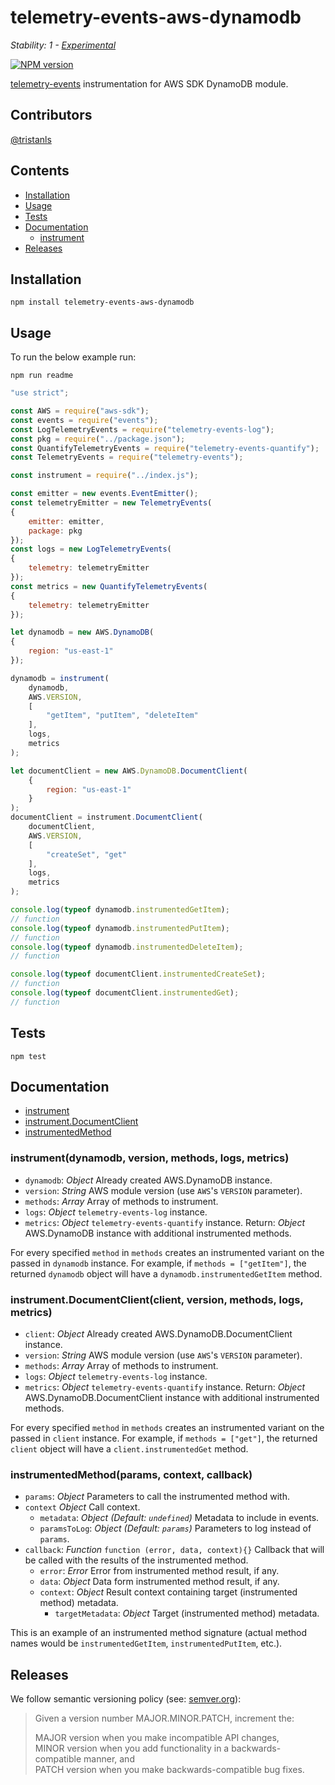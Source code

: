 # telemetry-events-aws-dynamodb

_Stability: 1 - [Experimental](https://github.com/tristanls/stability-index#stability-1---experimental)_

[![NPM version](https://badge.fury.io/js/telemetry-events-aws-dynamodb.png)](http://npmjs.org/package/telemetry-events-aws-dynamodb)

[telemetry-events](https://github.com/tristanls/telemetry-events) instrumentation for AWS SDK DynamoDB module.

## Contributors

[@tristanls](https://github.com/tristanls)

## Contents

  * [Installation](#installation)
  * [Usage](#usage)
  * [Tests](#tests)
  * [Documentation](#documentation)
    * [instrument](#instrumentdynamodb-version-methods-logs-metrics)
  * [Releases](#releases)

## Installation

    npm install telemetry-events-aws-dynamodb

## Usage

To run the below example run:

    npm run readme

```javascript
"use strict";

const AWS = require("aws-sdk");
const events = require("events");
const LogTelemetryEvents = require("telemetry-events-log");
const pkg = require("../package.json");
const QuantifyTelemetryEvents = require("telemetry-events-quantify");
const TelemetryEvents = require("telemetry-events");

const instrument = require("../index.js");

const emitter = new events.EventEmitter();
const telemetryEmitter = new TelemetryEvents(
{
    emitter: emitter,
    package: pkg
});
const logs = new LogTelemetryEvents(
{
    telemetry: telemetryEmitter
});
const metrics = new QuantifyTelemetryEvents(
{
    telemetry: telemetryEmitter
});

let dynamodb = new AWS.DynamoDB(
{
    region: "us-east-1"
});

dynamodb = instrument(
    dynamodb,
    AWS.VERSION,
    [
        "getItem", "putItem", "deleteItem"
    ],
    logs,
    metrics
);

let documentClient = new AWS.DynamoDB.DocumentClient(
    {
        region: "us-east-1"
    }
);
documentClient = instrument.DocumentClient(
    documentClient,
    AWS.VERSION,
    [
        "createSet", "get"
    ],
    logs,
    metrics
);

console.log(typeof dynamodb.instrumentedGetItem);
// function
console.log(typeof dynamodb.instrumentedPutItem);
// function
console.log(typeof dynamodb.instrumentedDeleteItem);
// function

console.log(typeof documentClient.instrumentedCreateSet);
// function
console.log(typeof documentClient.instrumentedGet);
// function

```

## Tests

    npm test

## Documentation

  * [instrument](#instrumentdynamodb-version-methods-logs-metrics)
  * [instrument.DocumentClient](#instrumentdocumentclientclient-version-methods-logs-metrics)
  * [instrumentedMethod](#instrumentedmethodparams-context-callback)

### instrument(dynamodb, version, methods, logs, metrics)

  * `dynamodb`: _Object_ Already created AWS.DynamoDB instance.
  * `version`: _String_ AWS module version (use `AWS`'s `VERSION` parameter).
  * `methods`: _Array_ Array of methods to instrument.
  * `logs`: _Object_ `telemetry-events-log` instance.
  * `metrics`: _Object_ `telemetry-events-quantify` instance.
  Return: _Object_ AWS.DynamoDB instance with additional instrumented methods.

For every specified `method` in `methods` creates an instrumented variant on the passed in `dynamodb` instance. For example, if `methods = ["getItem"]`, the returned `dynamodb` object will have a `dynamodb.instrumentedGetItem` method.

### instrument.DocumentClient(client, version, methods, logs, metrics)

  * `client`: _Object_ Already created AWS.DynamoDB.DocumentClient instance.
  * `version`: _String_ AWS module version (use `AWS`'s `VERSION` parameter).
  * `methods`: _Array_ Array of methods to instrument.
  * `logs`: _Object_ `telemetry-events-log` instance.
  * `metrics`: _Object_ `telemetry-events-quantify` instance.
  Return: _Object_ AWS.DynamoDB.DocumentClient instance with additional instrumented methods.

For every specified `method` in `methods` creates an instrumented variant on the passed in `client` instance. For example, if `methods = ["get"]`, the returned `client` object will have a `client.instrumentedGet` method.

### instrumentedMethod(params, context, callback)

  * `params`: _Object_ Parameters to call the instrumented method with.
  * `context` _Object_ Call context.
    * `metadata`: _Object_ _(Default: `undefined`)_ Metadata to include in events.
    * `paramsToLog`: _Object_ _(Default: `params`)_ Parameters to log instead of `params`.
  * `callback`: _Function_ `function (error, data, context){}` Callback that will be called with the results of the instrumented method.
    * `error`: _Error_ Error from instrumented method result, if any.
    * `data`: _Object_ Data form instrumented method result, if any.
    * `context`: _Object_ Result context containing target (instrumented method) metadata.
      * `targetMetadata`: _Object_ Target (instrumented method) metadata.

This is an example of an instrumented method signature (actual method names would be `instrumentedGetItem`, `instrumentedPutItem`, etc.).

## Releases

We follow semantic versioning policy (see: [semver.org](http://semver.org/)):

> Given a version number MAJOR.MINOR.PATCH, increment the:
>
>MAJOR version when you make incompatible API changes,<br/>
>MINOR version when you add functionality in a backwards-compatible manner, and<br/>
>PATCH version when you make backwards-compatible bug fixes.
